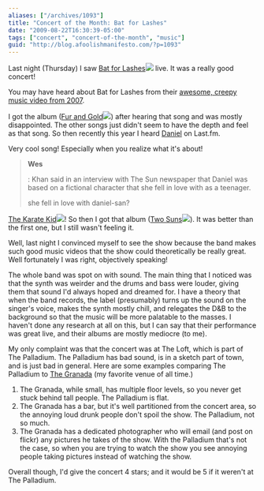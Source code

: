 ```yaml
---
aliases: ["/archives/1093"]
title: "Concert of the Month: Bat for Lashes"
date: "2009-08-22T16:30:39-05:00"
tags: ["concert", "concert-of-the-month", "music"]
guid: "http://blog.afoolishmanifesto.com/?p=1093"
---
```

Last night (Thursday) I saw [Bat for Lashes](http://www.amazon.com/gp/redirect.html?ie=UTF8&location=http%3A%2F%2Fwww.amazon.com%2Fgp%2Fentity%2FBat-for-Lashes%2FB00197K9W2%3Fie%3DUTF8%26ref%255F%3Dntt%255Fmus%255Fgen%255Fpel&tag=afooman-20&linkCode=ur2&camp=1789&creative=390957)![](https://www.assoc-amazon.com/e/ir?t=afooman-20&l=ur2&o=1) live. It was a really good concert!

You may have heard about Bat for Lashes from their [awesome, creepy music video from 2007](https://vimeo.com/14454515).

I got the album ([Fur and Gold](http://www.amazon.com/gp/product/B000RHRFUO?ie=UTF8&tag=afooman-20&linkCode=as2&camp=1789&creative=390957&creativeASIN=B000RHRFUO)![](http://www.assoc-amazon.com/e/ir?t=afooman-20&l=as2&o=1&a=B000RHRFUO)) after hearing that song and was mostly disappointed. The other songs just didn't seem to have the depth and feel as that song. So then recently this year I heard [Daniel](https://www.youtube.com/watch?v=00ZHah-c0hQ) on Last.fm.

Very cool song! Especially when you realize what it's about!

> **Wes**
>
> : Khan said in an interview with The Sun newspaper that Daniel was based on a fictional character that she fell in love with as a teenager.
>
> she fell in love with daniel-san?

[The Karate Kid](http://www.amazon.com/gp/product/B0008JIJ2E?ie=UTF8&tag=afooman-20&linkCode=as2&camp=1789&creative=390957&creativeASIN=B0008JIJ2E)![](http://www.assoc-amazon.com/e/ir?t=afooman-20&l=as2&o=1&a=B0008JIJ2E)! So then I got that album ([Two Suns](http://www.amazon.com/gp/product/B001RQ0SJO?ie=UTF8&tag=afooman-20&linkCode=as2&camp=1789&creative=390957&creativeASIN=B001RQ0SJO)![](http://www.assoc-amazon.com/e/ir?t=afooman-20&l=as2&o=1&a=B001RQ0SJO)). It was better than the first one, but I still wasn't feeling it.

Well, last night I convinced myself to see the show because the band makes such good music videos that the show could theoretically be really great. Well fortunately I was right, objectively speaking!

The whole band was spot on with sound. The main thing that I noticed was that the synth was weirder and the drums and bass were louder, giving them that sound I'd always hoped and dreamed for. I have a theory that when the band records, the label (presumably) turns up the sound on the singer's voice, makes the synth mostly chill, and relegates the D&B to the background so that the music will be more palatable to the masses. I haven't done any research at all on this, but I can say that their performance was great live, and their albums are mostly mediocre (to me).

My only complaint was that the concert was at The Loft, which is part of The Palladium. The Palladium has bad sound, is in a sketch part of town, and is just bad in general. Here are some examples comparing The Palladium to [The Granada](http://www.granadatheater.com/) (my favorite venue of all time.)

1. The Granada, while small, has multiple floor levels, so you never get stuck behind tall people. The Palladium is flat.
2. The Granada has a bar, but it's well partitioned from the concert area, so the annoying loud drunk people don't spoil the show. The Palladium, not so much.
3. The Granada has a dedicated photographer who will email (and post on flickr) any pictures he takes of the show. With the Palladium that's not the case, so when you are trying to watch the show you see annoying people taking pictures instead of watching the show.

Overall though, I'd give the concert 4 stars; and it would be 5 if it weren't at The Palladium.
